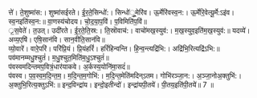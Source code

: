 

  
त्ते॑। ते॒शुष्मा॑स:। शुष्मा॑सईरते। ई॒र॒ते॒सिन्धो॑:। सिन्धो॑ू्॒मेरि॑व। ऊ॒र्मेरि॑वस्व॒न:। ऊ॒र्मेरि॒वेत्यू॒र्मे:ऽइ॑व। स्व॒नइति॑स्व॒न:॥ वा॒णस्य॑चोदय। चो॒द॒या॒प॒विं। प॒विमिति॑प॒विं॥  
्र॒स॒वेते॑। त॒उत्। उदी॑रते। ई॒र॒ते॒ति॒स्र:। ति॒स्रॊवाच॑:। वाचो॑मख॒स्युव॑:। म॒ख॒स्युव॒इति॑म॒ख॒स्युव॑:॥ यदव्ये॑। अव्य॒एषि॑। एषि॒सान॑वि। सान॒वीति॒सान॑वि॥  
व्यो॒वारे॑। वारे॒परि॑। परि॑प्रि॒यं। प्रि॒यंहरिं॑। हरिं॑हिन्वन्ति। हि॒न्व॒न्त्यद्रि॑भि:। अद्रि॑भि॒रित्यद्रि॑ऽभि:॥ पव॑मानम्मधु॒श्चुतं॑। म॒धु॒श्चुत॒मिति॑म॒धु॒ऽश्चुतं॑॥  
प॑वस्वमदिन्तमप॒वित्रं॒धार॑याकवे। अ॒र्कस्य॒योनि॑मा॒सदं॑॥  
प॑वस्व। प॒व॒स्व॒म॒दि॒न्त॒म॒। म॒दि॒न्त॒म॒गोभि॑:। म॒दि॒न्त॒मेति॑मदिन्ऽतम। गोभि॑रञ्जा॒न:। अ॒ञ्जा॒नोअ॒क्तुभि॑:। अ॒क्तुभि॒रित्य॒क्तुऽभि॑:॥ इन्द॒विन्द्रा॑य। इन्दो॒इतीन्दो॑। इन्द्रा॑यपी॒तये॑। पी॒तय॒इति॑पी॒तये॑॥ 7 ॥  
